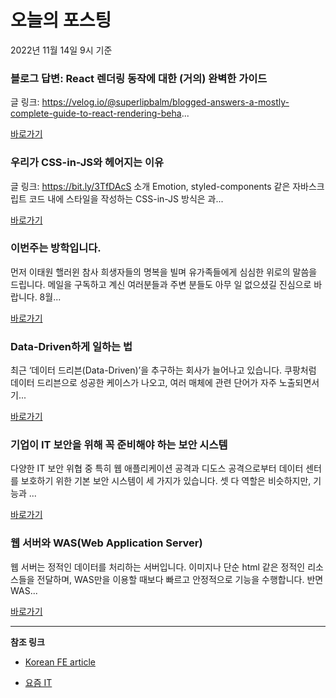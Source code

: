 # 오늘의 포스팅 
2022년 11월 14일 9시 기준 

###  블로그 답변: React 렌더링 동작에 대한 (거의) 완벽한 가이드 

 글 링크: https://velog.io/@superlipbalm/blogged-answers-a-mostly-complete-guide-to-react-rendering-beha... 

 [바로가기](https://kofearticle.substack.com/p/korean-fe-article-react) 

###  우리가 CSS-in-JS와 헤어지는 이유 

 글 링크: https://bit.ly/3TfDAcS 소개 Emotion, styled-components 같은 자바스크립트 코드 내에 스타일을 작성하는 CSS-in-JS 방식은 과... 

 [바로가기](https://kofearticle.substack.com/p/korean-fe-article-css-in-js) 

###  이번주는 방학입니다.  

 먼저 이태원 핼러윈 참사 희생자들의 명복을 빌며 유가족들에게 심심한 위로의 말씀을 드립니다. 메일을 구독하고 계신 여러분들과 주변 분들도 아무 일 없으셨길 진심으로 바랍니다. 8월... 

 [바로가기](https://kofearticle.substack.com/p/korean-fe-article-174) 

### Data-Driven하게 일하는 법 

 최근 ‘데이터 드리븐(Data-Driven)’을 추구하는 회사가 늘어나고 있습니다. 쿠팡처럼 데이터 드리븐으로 성공한 케이스가 나오고, 여러 매체에 관련 단어가 자주 노출되면서 기... 

 [바로가기](https://yozm.wishket.com/magazine/detail/1785/) 

### 기업이 IT 보안을 위해 꼭 준비해야 하는 보안 시스템 

 다양한 IT 보안 위협 중 특히 웹 애플리케이션 공격과 디도스 공격으로부터 데이터 센터를 보호하기 위한 기본 보안 시스템이 세 가지가 있습니다. 셋 다 역할은 비슷하지만, 기능과 ... 

 [바로가기](https://yozm.wishket.com/magazine/detail/1781/) 

### 웹 서버와 WAS(Web Application Server) 

 웹 서버는 정적인 데이터를 처리하는 서버입니다. 이미지나 단순 html 같은 정적인 리소스들을 전달하며, WAS만을 이용할 때보다 빠르고 안정적으로 기능을 수행합니다. 반면 WAS... 

 [바로가기](https://yozm.wishket.com/magazine/detail/1780/) 

---

**참조 링크**

- [Korean FE article](https://kofearticle.substack.com) 

- [요즘 IT](https://yozm.wishket.com/magazine) 

